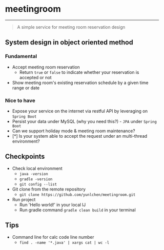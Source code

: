 # meetingroom

---

> A simple service for meeting room reservation design

## System design in object oriented method

### Fundamental

 * Accept meeting room reservation
   * Return `true` or `false` to indicate whether your reservation is accepted or not
 * Show meeting room's existing reservation schedule by a given time range or date

### Nice to have

 * Expose your service on the internet via restful API by leveraging on `Spring Boot`
 * Persist your data under MySQL (why you need this?) - `JPA` under `Spring Boot`
 * Can we support holiday mode & meeting room maintenance?
 * [*] Is your system able to accept the request under an multi-thread environment?

## Checkpoints
 * Check local environment
   * `java -version`
   * `gradle -version`
   * `git config --list`
* Git clone from the remote repository
  * `git clone https://github.com/yunlchen/meetingroom.git`
* Run project
  * Run 'Hello world!' in your local IJ
  * Run gradle command `gradle clean build` in your terminal

## Tips

 * Command line for calc code line number
   * `find . -name '*.java' | xargs cat | wc -l`

